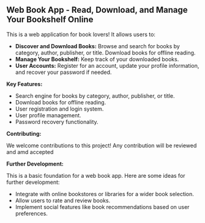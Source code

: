 ## Web Book App - Read, Download, and Manage Your Bookshelf Online

This is a web application for book lovers! It allows users to:

* **Discover and Download Books:** Browse and search for books by category, author, publisher, or title. Download books for offline reading.
* **Manage Your Bookshelf:** Keep track of your downloaded books.
* **User Accounts:** Register for an account, update your profile information, and recover your password if needed.

**Key Features:**

* Search engine for books by category, author, publisher, or title.
* Download books for offline reading.
* User registration and login system.
* User profile management.
* Password recovery functionality.

**Contributing:**

We welcome contributions to this project! Any contribution will be reviewed and amd accepted

**Further Development:**

This is a basic foundation for a web book app. Here are some ideas for further development:

* Integrate with online bookstores or libraries for a wider book selection.
* Allow users to rate and review books.
* Implement social features like book recommendations based on user preferences.

